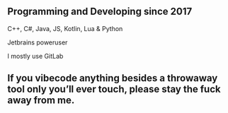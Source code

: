 ## Programming and Developing since 2017

C++, C#, Java, JS, Kotlin, Lua & Python

Jetbrains poweruser

I mostly use GitLab

## If you vibecode anything besides a throwaway tool only you’ll ever touch, please stay the fuck away from me.

